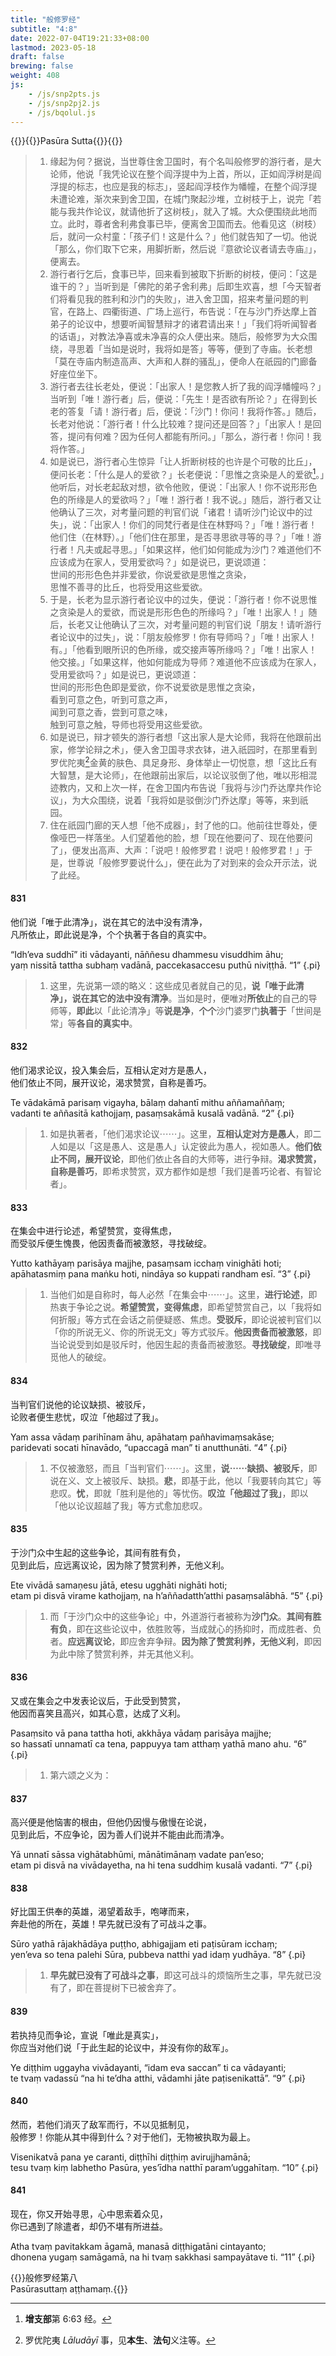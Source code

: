```yaml
---
title: "般修罗经"
subtitle: "4:8"
date: 2022-07-04T19:21:33+08:00
lastmod: 2023-05-18
draft: false
brewing: false
weight: 408
js:
    - /js/snp2pts.js
    - /js/snp2pj2.js
    - /js/bqolul.js
---
```



{{<subtitle>}}{{<suttalink src="snp4.8">}}Pasūra Sutta{{</suttalink>}}{{</subtitle>}}

> 1. 缘起为何？据说，当世尊住舍卫国时，有个名叫般修罗的游行者，是大论师，他说「我凭论议在整个阎浮提中为上首，所以，正如阎浮树是阎浮提的标志，也应是我的标志」，竖起阎浮枝作为幡幢，在整个阎浮提未遭论难，渐次来到舍卫国，在城门聚起沙堆，立树枝于上，说完「若能与我共作论议，就请他折了这树枝」，就入了城。大众便围绕此地而立。此时，尊者舍利弗食事已毕，便离舍卫国而去。他看见这（树枝）后，就问一众村童：「孩子们！这是什么？」他们就告知了一切。他说「那么，你们取下它来，用脚折断，然后说『意欲论议者请去寺庙』」，便离去。
> 1. 游行者行乞后，食事已毕，回来看到被取下折断的树枝，便问：「这是谁干的？」当听到是「佛陀的弟子舍利弗」后即生欢喜，想「今天智者们将看见我的胜利和沙门的失败」，进入舍卫国，招来考量问题的判官，在路上、四衢街道、广场上巡行，布告说：「在与沙门乔达摩上首弟子的论议中，想要听闻智慧辩才的诸君请出来！」「我们将听闻智者的话语」，对教法净喜或未净喜的众人便出来。随后，般修罗为大众围绕，寻思着「当如是说时，我将如是答」等等，便到了寺庙。长老想「莫在寺庙内制造高声、大声和人群的骚乱」，便命人在祇园的门廊备好座位坐下。
> 1. 游行者去往长老处，便说：「出家人！是您教人折了我的阎浮幡幢吗？」当听到「唯！游行者」后，便说：「先生！是否欲有所论？」在得到长老的答复「请！游行者」后，便说：「沙门！你问！我将作答。」随后，长老对他说：「游行者！什么比较难？提问还是回答？」「出家人！是回答，提问有何难？因为任何人都能有所问。」「那么，游行者！你问！我将作答。」
> 1. 如是说已，游行者心生惊异「让人折断树枝的也许是个可敬的比丘」，便问长老：「什么是人的爱欲？」长老便说：「思惟之贪染是人的爱欲[^a-1]。」他听后，对长老起敌对想，欲令他败，便说：「出家人！你不说形形色色的所缘是人的爱欲吗？」「唯！游行者！我不说。」随后，游行者又让他确认了三次，对考量问题的判官们说「诸君！请听沙门论议中的过失」，说：「出家人！你们的同梵行者是住在林野吗？」「唯！游行者！他们住（在林野）。」「他们住在那里，是否寻思欲寻等的寻？」「唯！游行者！凡夫或起寻思。」「如果这样，他们如何能成为沙门？难道他们不应该成为在家人，受用爱欲吗？」如是说已，更说颂道：<div>世间的形形色色并非爱欲，你说爱欲是思惟之贪染，<br>思惟不善寻的比丘，也将受用这些爱欲。</div>
> 1. 于是，长老为显示游行者论议中的过失，便说：「游行者！你不说思惟之贪染是人的爱欲，而说是形形色色的所缘吗？」「唯！出家人！」随后，长老又让他确认了三次，对考量问题的判官们说「朋友！请听游行者论议中的过失」，说：「朋友般修罗！你有导师吗？」「唯！出家人！有。」「他看到眼所识的色所缘，或交接声等所缘吗？」「唯！出家人！他交接。」「如果这样，他如何能成为导师？难道他不应该成为在家人，受用爱欲吗？」如是说已，更说颂道：<div>世间的形形色色即是爱欲，你不说爱欲是思惟之贪染，<br>看到可意之色，听到可意之声，<br>闻到可意之香，尝到可意之味，<br>触到可意之触，导师也将受用这些爱欲。</div>
> 1. 如是说已，辩才顿失的游行者想「这出家人是大论师，我将在他跟前出家，修学论辩之术」，便入舍卫国寻求衣钵，进入祇园时，在那里看到罗优陀夷[^a-2]金黄的肤色、具足身形、身体举止一切悦意，想「这比丘有大智慧，是大论师」，在他跟前出家后，以论议驳倒了他，唯以形相混迹教内，又和上次一样，在舍卫国内布告说「我将与沙门乔达摩共作论议」，为大众围绕，说着「我将如是驳倒沙门乔达摩」等等，来到祇园。
> 1. 住在祇园门廊的天人想「他不成器」，封了他的口。他前往世尊处，便像哑巴一样落坐。人们望着他的脸，想「现在他要问了、现在他要问了」，便发出高声、大声：「说吧！般修罗君！说吧！般修罗君！」于是，世尊说「般修罗要说什么」，便在此为了对到来的会众开示法，说了此经。

[^a-1]: **增支部**第 6:63 经。
[^a-2]: 罗优陀夷 *Lāludāyī* 事，见**本生**、**法句**义注等。

#### 831

他们说「唯于此清净」，说在其它的法中没有清净，  
凡所依止，即此说是净，个个执著于各自的真实中。

“Idh’eva suddhī” iti vādayanti, nāññesu dhammesu visuddhim āhu;  
yaṃ nissitā tattha subhaṃ vadānā, paccekasaccesu puthū niviṭṭhā. <q>1</q>
{.pi}

> 1. 这里，先说第一颂的略义：这些成见者就自己的见，**说「唯于此清净」，说在其它的法中没有清净**。当如是时，便唯对**所依止**的自己的导师等，**即此**以「此论清净」等**说是净**，**个个**沙门婆罗门**执著于**「世间是常」等**各自的真实中**。

#### 832

他们渴求论议，投入集会后，互相认定对方是愚人，  
他们依止不同，展开议论，渴求赞赏，自称是善巧。

Te vādakāmā parisaṃ vigayha, bālaṃ dahantī mithu aññamaññaṃ;  
vadanti te aññasitā kathojjaṃ, pasaṃsakāmā kusalā vadānā. <q>2</q>
{.pi}

> 1. 如是执著者，「他们渴求论议⋯⋯」。这里，**互相认定对方是愚人**，即二人如是以「这是愚人、这是愚人」认定彼此为愚人，视如愚人。**他们依止不同，展开议论**，即他们依止各自的大师等，进行争辩。**渴求赞赏，自称是善巧**，即希求赞赏，双方都作如是想「我们是善巧论者、有智论者」。

#### 833

在集会中进行论述，希望赞赏，变得焦虑，  
而受驳斥便生愧畏，他因责备而被激怒，寻找破绽。

Yutto kathāyaṃ parisāya majjhe, pasaṃsam icchaṃ vinighāti hoti;  
apāhatasmiṃ pana maṅku hoti, nindāya so kuppati randham esī. <q>3</q>
{.pi}

> 1. 当他们如是自称时，每人必然「在集会中⋯⋯」。这里，**进行论述**，即热衷于争论之说。**希望赞赏，变得焦虑**，即希望赞赏自己，以「我将如何折服」等方式在会话之前便疑惑、焦虑。**受驳斥**，即论说被判官们以「你的所说无义、你的所说无文」等方式驳斥。**他因责备而被激怒**，即当论说受到如是驳斥时，他因生起的责备而被激怒。**寻找破绽**，即唯寻觅他人的破绽。

#### 834

当判官们说他的论议缺损、被驳斥，  
论败者便生悲忧，叹泣「他超过了我」。

Yam assa vādaṃ parihīnam āhu, apāhataṃ pañhavimaṃsakāse;  
paridevati socati hīnavādo, “upaccagā man” ti anutthunāti. <q>4</q>
{.pi}

> 1. 不仅被激怒，而且「当判官们⋯⋯」。这里，**说⋯⋯缺损、被驳斥**，即说在义、文上被驳斥、缺损。**悲**，即基于此，他以「我要转向其它」等悲叹。**忧**，即就「胜利是他的」等忧伤。**叹泣「他超过了我」**，即以「他以论议超越了我」等方式愈加悲叹。

#### 835

于沙门众中生起的这些争论，其间有胜有负，  
见到此后，应远离议论，因为除了赞赏利养，无他义利。

Ete vivādā samaṇesu jātā, etesu ugghāti nighāti hoti;  
etam pi disvā virame kathojjaṃ, na h’aññadatth’atthi pasaṃsalābhā. <q>5</q>
{.pi}

> 1. 而「于沙门众中的这些争论」中，外道游行者被称为**沙门众**。**其间有胜有负**，即在这些论议中，依胜败等，当成就心的扬抑时，而成胜者、负者。**应远离议论**，即应舍弃争辩。**因为除了赞赏利养，无他义利**，即因为此中除了赞赏利养，并无其他义利。

#### 836

又或在集会之中发表论议后，于此受到赞赏，  
他因而喜笑且高兴，如其心意，达成了义利。

Pasaṃsito vā pana tattha hoti, akkhāya vādaṃ parisāya majjhe;  
so hassatī unnamatī ca tena, pappuyya tam atthaṃ yathā mano ahu. <q>6</q>
{.pi}

> 1. 第六颂之义为：

#### 837

高兴便是他恼害的根由，但他仍因慢与傲慢在论说，  
见到此后，不应争论，因为善人们说并不能由此而清净。

Yā unnatī sāssa vighātabhūmi, mānātimānaṃ vadate pan’eso;  
etam pi disvā na vivādayetha, na hi tena suddhiṃ kusalā vadanti. <q>7</q>
{.pi}

#### 838

好比国王供奉的英雄，渴望着敌手，咆哮而来，  
奔赴他的所在，英雄！早先就已没有了可战斗之事。

Sūro yathā rājakhādāya puṭṭho, abhigajjam eti paṭisūram icchaṃ;  
yen’eva so tena palehi Sūra, pubbeva natthi yad idaṃ yudhāya. <q>8</q>
{.pi}

> 1. **早先就已没有了可战斗之事**，即这可战斗的烦恼所生之事，早先就已没有了，即在菩提树下已被舍弃了。

#### 839

若执持见而争论，宣说「唯此是真实」，  
你应当对他们说「于此生起的论议中，并没有你的敌军」。

Ye diṭṭhim uggayha vivādayanti, “idam eva saccan” ti ca vādayanti;  
te tvaṃ vadassū “na hi te’dha atthi, vādamhi jāte paṭisenikattā”. <q>9</q>
{.pi}

#### 840

然而，若他们消灭了敌军而行，不以见抵制见，  
般修罗！你能从其中得到什么？对于他们，无物被执取为最上。

Visenikatvā pana ye caranti, diṭṭhīhi diṭṭhiṃ avirujjhamānā;  
tesu tvaṃ kiṃ labhetho Pasūra, yes’īdha natthī param’uggahītaṃ. <q>10</q>
{.pi}

#### 841

现在，你又开始寻思，心中思索着众见，  
你已遇到了除遣者，却仍不堪有所进益。

Atha tvaṃ pavitakkam āgamā, manasā diṭṭhigatāni cintayanto;  
dhonena yugaṃ samāgamā, na hi tvaṃ sakkhasi sampayātave ti. <q>11</q>
{.pi}

{{<eof>}}般修罗经第八<br>Pasūrasuttaṃ aṭṭhamaṃ.{{</eof>}}